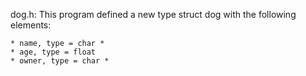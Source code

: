 dog.h: This program defined a new type struct dog with the following elements:

	* name, type = char *
	* age, type = float
	* owner, type = char *
